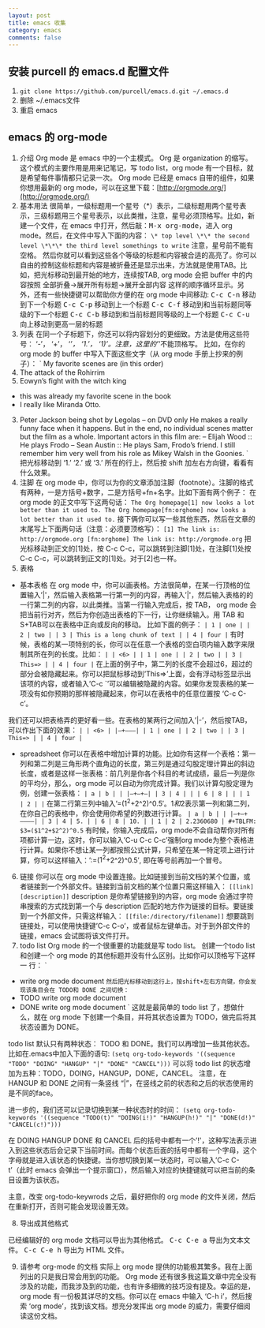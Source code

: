 ```yaml
---
layout: post
title: emacs 收集
category: emacs
comments: false
---
```


## 安装 purcell 的 emacs.d 配置文件

1. `git clone https://github.com/purcell/emacs.d.git ~/.emacs.d`
2. 删除 ~/.emacs文件
3. 重启 emacs

## emacs 的 org-mode

1. 介绍
Org mode 是 emacs 中的一个主模式。 Org 是 organization 的缩写。这个模式的主要作用是用来记笔记，写 todo list，org mode 有一个目标，就是希望每件事情都只记录一次。 Org mode 已经是 emacs 自带的组件，如果你想用最新的 org mode，可以在这里下载：[http://orgmode.org/](http://orgmode.org/)
2. 基本用法
很简单，一级标题用一个星号（*）表示，二级标题用两个星号表示，三级标题用三个星号表示，以此类推，注意，星号必须顶格写。比如，新建一个文件，在 emacs 中打开，然后敲：<kbd>M-x org-mode</kbd>，进入 org mode。然后，在文件中写入下面的内容：
`
\* top level
\*\* the second level
\*\*\* the third level
somethings to write
`
注意，星号前不能有空格。
然后你就可以看到这些各个等级的标题和内容被合适的高亮了。你可以自由的控制这些标题和内容是被折叠还是显示出来，方法就是使用TAB。比如，把光标移动到最开始的地方，连续按TAB, org mode 会把 buffer 中的内容按照 全部折叠->展开所有标题->展开全部内容 这样的顺序循环显示。另外，还有一些快捷键可以帮助你方便的在 org mode 中间移动:
<kbd>C-c C-n</kbd> 移动到下一个标题
<kbd>C-c C-p</kbd> 移动到上一个标题
<kbd>C-c C-f</kbd> 移动到和当前标题同等级的下一个标题
<kbd>C-c C-b</kbd> 移动到和当前标题同等级的上一个标题
<kbd>C-c C-u</kbd> 向上移动到更高一层的标题
3. 列表
在同一个子标题下，你还可以将内容划分的更细致。方法是使用这些符号： ‘-’， ‘+’， ‘*’， ‘1.’， ‘1)’。注意，这里的’*'不能顶格写。 比如，在你的 org mode 的 buffer 中写入下面这些文字（从 org mode 手册上抄来的例子）：
`
My favorite scenes are (in this order)
1. The attack of the Rohirrim
2. Eowyn’s fight with the witch king
* this was already my favorite scene in the book
* I really like Miranda Otto.
3. Peter Jackson being shot by Legolas
– on DVD only
He makes a really funny face when it happens.
But in the end, no individual scenes matter but the film as a whole.
Important actors in this film are:
– Elijah Wood :: He plays Frodo
– Sean Austin :: He plays Sam, Frodo’s friend. I still remember
him very well from his role as Mikey Walsh in the Goonies.
`
把光标移动到 ‘1.’ ‘2.’ 或 ‘3.’ 所在的行上，然后按 shift 加左右方向键，看看有什么效果。
4. 注脚
在 org mode 中，你可以为你的文章添加注脚（footnote）。注脚的格式有两种，一是方括号+数字，二是方括号+fn+名字。比如下面有两个例子：
在 org mode 的正文中写下这两句话：
`
The Org homepage[1] now looks a lot better than it used to.
The Org homepage[fn:orghome] now looks a lot better than it used to.
`
接下俩你可以写一些其他东西，然后在文章的末尾写上下面两句话（注意：必须要顶格写）：
`
[1] The link is: http://orgmode.org
[fn:orghome] The link is: http://orgmode.org
`
把光标移动到正文的[1]处，按 C-c C-c，可以跳转到注脚[1]处，在注脚[1]处按 C-c C-c，可以跳转到正文的[1]处。对于[2]也一样。
5. 表格
- 基本表格
在 org mode 中，你可以画表格。方法很简单，在某一行顶格的位置输入’|'，然后输入表格第一行第一列的内容，再输入’|'，然后输入表格的的一行第二列的内容，以此类推。当第一行输入完成后，按 TAB， org mode 会把当前行对齐，然后为你创造出表格的下一行，让你继续输入。用 TAB 和 S+TAB可以在表格中正向或反向的移动。
比如下面的例子：
`
| 1 | one |
| 2 | two |
| 3 | This is a long chunk of text |
| 4 | four |
`
有时候，表格的某一项特别的长，你可以在任意一个表格的空白项内输入数字来限制其所在列的长度。比如：
`
| | <6> |
| 1 | one |
| 2 | two |
| 3 | This=> |
| 4 | four |
`
在上面的例子中，第二列的长度不会超过6，超过的部分会被隐藏起来。你可以把鼠标移动到’This=>’上面，会有浮动标签显示出该项的内容，或者输入’C-c `’可以编辑被隐藏的内容。如果你发现表格的某一项没有如你预期的那样被隐藏起来，你可以在表格中的任意位置按 ‘C-c C-c’。

我们还可以把表格弄的更好看一些。在表格的某两行之间加入’|-’，然后按TAB，可以作出下面的效果：
`
| | <6> |
|—+——–|
| 1 | one |
| 2 | two |
| 3 | This=> |
| 4 | four |
`
- spreadsheet
你可以在表格中增加计算的功能。比如你有这样一个表格：第一列和第二列是三角形两个直角边的长度，第三列是通过勾股定理计算出的斜边长度，或者是这样一张表格：前几列是你各个科目的考试成绩，最后一列是你的平均分，那么，org mode 可以自动为你完成计算。我们以计算勾股定理为例，创建一张表格：
`
| a | b | |
|—+—+—|
| 3 | 4 | |
| 6 | 8 | |
| 1 | 2 | |
`
在第二行第三列中输入’=($1^2+$2^2)^0.5′。$1和$2表示第一列和第二列，在你自己的表格中，你会使用你希望的列数进行计算。
`
| a | b | |
|—+—+———–|
| 3 | 4 | 5. |
| 6 | 8 | 10. |
| 1 | 2 | 2.2360680 |
#+TBLFM: $3=($1^2+$2^2)^0.5
`
有时候，你输入完成后，org mode不会自动帮你对所有项都计算一边，这时，你可以输入’C-u C-c C-c’强制org mode为整个表格进行计算。如果你不想让某一列都按照公式计算，只希望在某一特定项上进行计算，你可以这样输入：’:=($1^2+$2^2)^0.5′, 即在等号前再加一个冒号。
6. 链接
你可以在 org mode 中设置连接。比如链接到当前文档的某个位置，或者链接到一个外部文件。链接到当前文档的某个位置只需这样输入：
`
[[link][description]]
`
description 是你希望链接到的内容，org mode 会通过字符串搜索的方式找到第一个与 description 匹配的地方作为链接的目标。要链接到一个外部文件，只需这样输入：
`
[[file:/directory/filename]]
`
想要跳到链接处，可以使用快捷键’C-c C-o’，或者鼠标左键单击。对于到外部文件的链接，emacs 会试图将该文件打开。
7. todo list
Org mode 的一个很重要的功能就是写 todo list。 创建一个todo list 和创建一个 org mode 的其他标题并没有什么区别。比如你可以顶格写下这样一
行：
`
* write org mode document
`
然后把光标移动到这行上，按shift+左右方向键，你会发现该条目会在 TODO和 DONE 之间切换：
`
* TODO write org mode document
* DONE write org mode document
`
这就是最简单的 todo list 了，想做什么，就在 org mode 下创建一个条目，并将其状态设置为 TODO，做完后将其状态设置为 DONE。

todo list 默认只有两种状态： TODO 和 DONE。我们可以再增加一些其他状态。比如在.emacs中加入下面的语句:
`
(setq org-todo-keywords
      '((sequence "TODO" "DOING" "HANGUP" "|" "DONE" "CANCEL")))
`
可以将 todo list 的状态增加为五种：TODO，DOING，HANGUP，DONE，CANCEL。
注意，在 HANGUP 和 DONE 之间有一条竖线 “|”，在竖线之前的状态和之后的状态使用的是不同的face。

进一步的，我们还可以记录切换到某一种状态时的时间：
`
(setq org-todo-keywords
      '((sequence "TODO(t)" "DOING(i!)" "HANGUP(h!)" "|" "DONE(d!)" "CANCEL(c!)")))
`

在 DOING HANGUP DONE 和 CANCEL 后的括号中都有一个’!'，这种写法表示进入到这些状态后会记录下当前时间。而每个状态后面的括号中都有一个字母，这个字母就是进入该状态的快捷键。当你想切换到某一状态时，可以输入’C-c C-t’（此时 emacs 会弹出一个提示窗口），然后输入对应的快捷键就可以把当前的条目设置为该状态。

主意，改变 org-todo-keywrods 之后，最好把你的 org mode 的文件关闭，然后在重新打开，否则可能会发现设置无效。

8. 导出成其他格式

已经编辑好的 org mode 文档可以导出为其他格式。
<kbd>C-c C-e a</kbd> 导出为文本文件。
<kbd>C-c C-e h</kbd> 导出为 HTML 文件。

9. 请参考 org-mode 的文档
实际上 org mode 提供的功能极其繁多。我在上面列出的只是我日常会用到的功能。 Org mode 还有很多我这篇文章中完全没有涉及的功能，而我涉及到的功能，也有许多细微的技巧没有提及。幸运的是， org mode 有一份极其详尽的文档。你可以在 emacs 中输入 ‘C-h i’，然后搜索 ‘org mode’，找到该文档。想充分发挥出 org mode 的威力，需要仔细阅读这份文档。
